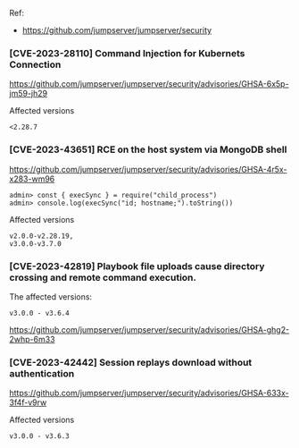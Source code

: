 Ref:
- https://github.com/jumpserver/jumpserver/security


### [CVE-2023-28110] Command Injection for Kubernets Connection
https://github.com/jumpserver/jumpserver/security/advisories/GHSA-6x5p-jm59-jh29

Affected versions
```
<2.28.7
```

### [CVE-2023-43651] RCE on the host system via MongoDB shell
https://github.com/jumpserver/jumpserver/security/advisories/GHSA-4r5x-x283-wm96
```
admin> const { execSync } = require("child_process")
admin> console.log(execSync("id; hostname;").toString())
```
Affected versions
```
v2.0.0-v2.28.19,
v3.0.0-v3.7.0
```

### [CVE-2023-42819] Playbook file uploads cause directory crossing and remote command execution.
The affected versions:
```
v3.0.0 - v3.6.4
```
https://github.com/jumpserver/jumpserver/security/advisories/GHSA-ghg2-2whp-6m33


### [CVE-2023-42442] Session replays download without authentication
https://github.com/jumpserver/jumpserver/security/advisories/GHSA-633x-3f4f-v9rw


Affected versions
```
v3.0.0 - v3.6.3
```
